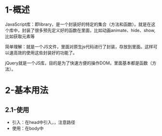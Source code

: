 # 1-概述
JavaScript库：即library，是一个封装好的特定的集合（方法和函数）。就是在这个库中，封装了很多预先定义好的函数在里面，比如动画animate、hide、show,比如获取元素等

简单理解：就是一个JS文件，里面对原生js代码进行了封装，存放到里面。这样可以速高效的使用这些封装好的功能了。

jQuery就是一个JS库，目的是为了快速方便的操作DOM，里面基本都是函数（方法）。

# 2-基本用法
## 2.1-使用
+ 引入：在head中引入，<script src="jquery.js"></script>，注意路径
+ 使用：在body中<script>内写即可

## 2.2-入口函数
等DOM结构渲染完毕再执行内部代码，不必等到**所有**外部资源都加载完成，相当于原生js中的DOMContentLoaded

不同于原生js中的load事件，load是等页面文档、外部的js文件、css文件、图片都加载完毕才执行内部代码。

```javascript
//方法一
$(function(){
  .....
  })
//方法二
$(document).ready(function(){
  ...
}
```

## 2.3-顶级对象$
+ $是jQuery的别称，在代码中可以使用jQuery代替$，但一般为了方便，通常都直接使用$
+ $是JQuery的顶级对象，相当于原生JavaScript中的window，把元素利用$包装成jQuery对象，就可以调用jQuery的方法

## 2.4-DOM对象与JQuery对象
### 2.4.1-区别
用原生js获取的对象就是DOM对象

```javascript
var ddiv = document.querySelector('div'); //ddiv就是DOM对象
```

JQuery方法获取的对象就是JQuery对象

```javascript
$('div'); //$('div')就是一个JQuery对象
```

两个对象并不一样，DOM对象包含的信息更多，而JQ就比较少

JQ对象的本质是：利用$对DOM对象包装，进而产生一个新的对象，新对象用伪数组的形式存储

jQuery对象只能使用jQuery方法，DOM对象则使用原生的JavaScirpt属性和方法

```javascript
ddiv.style.display ='none';
$('div').style.display='none';
//$('div')是jQuery对象,不能使用原生js的属性和方法
```

### 2.4.2-转换
DOM对象和JQ对象是可以相互转换的

因为原生JS更大，里面有很多的属性和方法是JQ没有组合封装的，如果想要使用哪些属性和方法，就需要把JQ对象装换为DOM对象

DOM--->JQ：$('DOM对象')

JQ------>DOM：

+ $('JQ对象')[index]，index是索引号
+ $('JQ对象').get(index)，index是索引号

```javascript
//DOM->JQ
$('ddiv');
//JQ->DOM
$('div')[index]
$('div').get(index)
```

## 2.5-常用API
### 2.5.1-选择器
#### 基础选择器
$("选择器")，里面选择器直接写CSS选择器即可，但是要加引号(无所谓''或')

![](https://cdn.nlark.com/yuque/0/2023/png/29327577/1700465107680-65e0074f-5683-47b9-9154-ec18d55c3ad4.png)

#### 层级选择器
![](https://cdn.nlark.com/yuque/0/2023/png/29327577/1700465436831-76c51e0d-81b9-490c-80bb-6ead1ebd52eb.png)

#### 隐式迭代
JQ设置样式：$('div').css('属性', '值')

遍历内部 DOM 元素（伪数组形式存储）的过程就叫做隐式迭代。

简单理解：给匹配到的所有元素进行循环遍历，执行相应的方法，而不用我们再进行循环，简化我们的操作，方便我们调用

#### 筛选选择器
![](https://cdn.nlark.com/yuque/0/2023/png/29327577/1700466395522-4cc0b694-e3b7-4169-b0d3-0d3392c4fec7.png)

#### 筛选方法
重点： parent()、children()、find()、siblings()、eq()  

![](https://cdn.nlark.com/yuque/0/2023/png/29327577/1700466408118-e9e81dd8-d212-4c3f-b039-fecb688e4731.png)

#### 排他思想
想要多选一的效果，就需要排他思想，即当前元素设置样式，其余的兄弟元素清除样式。

```javascript
$(this).css('color','red');
$(this).siblings().css('color','blue');
```

### 2.5.2-样式操作
#### 操作css方法
jQuery 可以使用 css 方法来修改简单元素样式； 也可以操作类，修改多个样式。

参数只写属性名，则是返回属性值

```javascript
$(this).css('color');
```

参数是属性名，属性值，逗号分隔，是设置一组样式，属性必须加引号，值如果是数字可以不用跟单位和引号

```javascript
$(this).css('color', 'red');
```

参数可以是对象形式，方便设置多组样式。属性名和属性值用冒号隔开， 属性可以不用加引号

```javascript
$(this).css({ "color":"white","font-size":"20px"});
```

#### 操作类样式方法
作用等同于以前的 classList，可以操作类样式， 注意操作类里面的参数不要加点。

添加类

```javascript
$('div').addClass('current');
```

移除类

```javascript
$('div').removeClass('current');
```

切换类

```javascript
$('div').toggleClass('current')
```

#### 类操作与className的区别
原生 JS 中 className 会覆盖元素原先里面的类名。

jQuery 里面类操作只是对指定类进行操作，不影响原先的类名。

### 2.5.3-效果
#### 综述
JQ封装了很多动画效果

![](https://cdn.nlark.com/yuque/0/2023/png/29327577/1700467464866-42e5d616-fe6b-467a-ae66-724815154e25.png)

参数都可以省略， 无动画直接显示。

speed：三种预定速度之一的字符串(“slow”,“normal”, or “fast”)或表示动画时长的毫秒数值(如：1000)。

easing：(Optional) 用来指定切换效果，默认是“swing”(慢-快-慢)，可用参数“linear”(匀速)

fn: 回调函数，在动画完成时执行的函数，每个元素执行一次

#### 显示隐藏效果
+ show显示语法：show([speed,[easing],[fn]])
+ hide隐藏语法：hide([speed,[easing],[fn]])
+ toggle切换语法：toggle([speed,[easing],[fn]])

```javascript
$("button").eq(0).click(function(){
	$("div").show(1000,function(){
		alert(1);
	})
})

$("button").eq(1).click(function(){
	$("div").hide(1000,function(){
		alert(1);
	})
})

$("button").eq(3).click(function(){
	$("div").toggle(1000);
})
```

#### 事件切换
hover([over,]out)

+ over: 鼠标移到元素上要触发的函数（相当于mouseenter）
+ out: 鼠标移出元素要触发的函数（相当于mouseleave）
+ 如果只写一个函数，则鼠标经过和离开都会触发它

#### 滑动效果
+ 下滑：slideDown([speed,[easing],[fn]])
+ 上滑：slideUp([speed,[easing],[fn]])
+ 滑动切换：slideToggle([speed,[easing],[fn]])

```javascript
$("nav>li").mouseout(function(){
	$(this).children("ul").slideUp(200);
});

$(".nav>li").hover(function(){
	$(this)children("ul").slideDown(200);
});

$(".nav>li").hover(function(){
	$(this).children("ul").slideToggle();
});
```

#### 动画队列及其停止排队方法
动画或者效果一旦触发就会执行，如果多次触发，就造成多个动画或者效果排队执行。

stop()

+ stop() 方法用于停止动画或效果
+ 注意： stop() 写到动画或者效果的**前面**， 相当于停止结束上一次的动画。

```javascript
$(".nav>li").hover(function(){
	$(this).children("ul").stop().slideToggle();
})；
```

#### 淡入淡出效果
+ 淡入：fadeIn([speed,[easing],[fn]])
+ 淡出： fadeOut([speed,[easing],[fn]])  
+ 淡入淡出切换：fadeToggle([speed,[easing],[fn]])  
+ 渐进： fadeTo([[speed],opacity,[easing],[fn]])  
    -  opacity 透明度必须写，取值 0~1 之间。 

```javascript
//淡入
$("button").eq(0).click(function(){
	$("div").fadeIn(1000);
});

//淡出
$("button").eq(1).click(function(){
	$("div").fadeOut(1000);
});

//淡入淡出切换
$("button").eq(2).click(function(){
	$("div").fadeToggle(1000);
});

//渐进
$("button").eq(2).click(function(){
	$("div").fadeTo(1000,0.5);
});
```

#### 自定义动画animate
animate(params,[speed],[easing],[fn])

params: 想要更改的样式属性，以对象形式传递，必须写。 属性名可以不用带引号， 如果是复合属性则需要采取驼峰命名法 ，如borderLeft，其余参数都可以省略。

```javascript
$(function(){
	$("button").click(function(){
		$("div").animate({
			left:500,
			top:300,
			opacity:.4,//原来透明度的40%
      width: 500
		},500);
	})
})
```

### 2.5.4-属性操作
#### prop()
设置或获取元素固有属性值，所谓元素固有属性就是元素本身自带的属性，比如 <a> 元素里面的 href ，比如 <input> 元素里面的 type

+ 获取：prop('属性')
+ 设置：prop('属性','属性值')

```javascript
<a href='www.xxx.com' title="你好"></a>

$(function(){
	console.log(("a").prop("href"));
	$("a"):prop("title","我们都挺好");
})
```

#### attr()
设置或获取元素自定义属性值

用户自己给元素添加的属性，称为自定义属性。 比如给 div 添加 index =“1”

+ 获取：attr(''属性'') // 类似原生 getAttribute()
+ 设置：attr(''属性'', ''属性值'') // 类似原生 setAttribute()

```javascript
console.log($("div").attr("index"));
$("div").attr("index",4);
```

#### data()
数据缓存，data() 方法可以在指定的元素上存取数据，并不会修改 DOM 元素结构。一旦页面刷新，之前存放的数据都将被移除。

+ 附加数据： data(''name'',''value'')  
+ 获取数据： date(''name'')  

```javascript
$("span").data("uname","andy");
console.log(("span").data("uname"));
```

### 2.5.5-内容文本值
主要针对元素的内容以及表单的值进行的操作

+ 普通元素内容html(相当于原生的innerHTML)
    - 获取：html()
    - 设置：html('内容')
+ 普通元素文本内容text()(相当于原生的innerText)
    - 获取：text()
    - 设置：text('内容')
+ 表单的值val()(相当于原生的value)
    - 获取：val()
    - 设置：val('内容')

实例：

```javascript
//1.获取设置元素内容html()
console.log($("div").html());
$("div").html("123");

//2.获取设置元素文本内容text()
console.log($("div").text());
$("div").text("123")

//3.获取设置表单值val()
console.log(("input").val());
$("input").va1("123");
```

### 2.5.6-元素操作
#### 遍历
jQuery 隐式迭代是对同一类元素做了同样的操作，如果想要给同一类元素做不同操作，就需要用到遍历。

语法1：$("div").each(function (index, domEle) { xxx; }）

+ each() 方法遍历匹配的每一个元素，主要用DOM处理。 
+ 里面的回调函数有2个参数： index 是每个元素的索引号(名字自定义); demEle 是每个DOM元素对象，不是jquery对象(名字自定义)
+ 所以要想使用jquery方法，需要给这个dom元素转换为jquery对象 $(domEle)

语法2：$.each(object，function (index, element) { xxx; }）

+ $.each()方法可用于遍历任何对象。主要用于数据处理，比如数组，对象
+ 里面的函数有2个参数： index 是每个元素的索引号; element 遍历内容

```javascript
//语法1
$("div").each(function(i,domEle){
	console.log(i);
	console.log(domEle);
}
//语法2
$.each(arr,function(i,ele){
	console.log(i);
	console.log(ele);
}
```

#### 创建
$('html元素')

```javascript
$('<li></li>'); 
```

#### 添加
+ 内部添加
    -  把内容放入匹配元素内部最后面： element.append(''内容'')  
    -  把内容放入匹配元素内部最前面： element.prepend(''内容'')  
+ 外部添加
    - 把内容放入目标元素后面：element.after(''内容'') 
    - 把内容放入目标元素前面：element.before(''内容'') 
+ 内部添加元素，生成之后，它们是父子关系。
+ 外部添加元素，生成之后，他们是兄弟关系。

```javascript
// 内部添加
$("ul").append(li);
$("ul").prepend(li);
// 外部添加
var div =  $("<div>我是后妈生的</div>");
$(".test").after(div);
$(".test").before(div);
```

#### 删除
+ 删除匹配的元素本身：element.remove() 
+ 删除匹配的元素集合中所有的子节点：element.empty() 
+ 清空匹配的所有子节点：element.html("") 
    - remove 删除元素本身。
    - empty() 和 html("") 作用等价，都可以删除元素里面的内容，只不过 html 还可以设置内容。

```javascript
$("ul").remove();
$("ul").empty();
$("u1").html("");
```

### 2.5.7-尺寸、位置操作
#### 尺寸
![](https://cdn.nlark.com/yuque/0/2023/png/29327577/1700528150820-240da260-2bd1-42b6-95c4-5f5a9ee438b5.png)

+ 以上参数为空，则是获取相应值，返回的是数字型。
+ 如果参数为数字，则是修改相应值。
+ 参数可以不必写单位

#### 位置
设置或获取元素偏移：offset() 

+ 设置或返回被选元素相对于**文档**的偏移坐标，跟父级没有关系。
+ 该方法有2个属性 left、top 
    - offset().top 用于获取距离文档顶部的距离
    - offset().left 用于获取距离文档左侧的距离。
+ 可以设置元素的偏移：offset({ top: 10, left: 30 });

获取元素偏移：position()

+ position() 方法用于返回被选元素相对于带有定位的父级偏移坐标，如果父级都没有定位，则以文档为准。
+ 该方法有2个属性 left、top
    - position().top 用于获取距离定位父级顶部的距离
    - position().left 用于获取距离定位父级左侧的距离。
+ 该方法只能获取。

设置或获取元素被卷去的头部和左侧：scrollTop/scrollLeft

+ scrollTop() 方法设置或返回被选元素被卷去的头部
+ 不跟参数是获取，参数为不带单位的数字则是设置被卷去的头部。 

# 3-事件
## 3.1-事件注册
语法：element.事件(function(){})

比如：$("div").click(function(){ 事件处理程序 })

其他事件和原生基本一致，比如mouseover、mouseout、blur、focus、change、keydown、keyup、resize、scroll 等

## 3.2-事件处理
### 3.2.1-绑定事件on()
在匹配元素上绑定一个或多个事件的事件处理函数

语法：element.on(events，[selector]，fn)  

+ events：一个或多个用空格隔开的事件类型，如"click" 或 "keydown" 
+ selector：元素的子元素选择器 。
+ fn：回调函数

优势：

+ 可以绑定多个事件，多个处理事件处理程序。  
+ 可以事件委派操作 。事件委派的定义就是，把原来加给子元素身上的事件绑定在父元素身上，就是把事件委派给父元素  
+ 动态创建的元素，click() 没有办法绑定事件， on() 可以给动态生成的元素绑定事件  

```javascript
$("div").on({
	mouseover: function(){}, 
	mouseout: function(){},
	click: function(){}
});

//回调函数相同
$("div").on("mouseover mouseout", function() {
	$(this).toggleClass("current");
});

//事件委派
$('ul').on('click', 'li', function() {
	alert('hello world!');
});
```

### 3.2.2-解绑事件off()
可以移除通过 on() 方法添加的事件处理程序。

```javascript
$("p").off()  //解绑p元素所有事件处理程序
$("p").off("click")  //解绑p元素上面的点击事件 后面的foo是回调函数
$("ul").off("click","li");  //解绑事件委托
```

如果有的事件只想触发一次， 可以使用 one() 来绑定事件

### 3.2.3-自动触发事件trigger()
有些事件希望自动触发, 比如轮播图自动播放功能跟点击右侧按钮一致。可以利用定时器自动触发右侧按钮点击事件，不必鼠标点击触发。

+ 简写形式：element.click() 
+ 自动触发模式：element.trigger("type") 
+ 自动触发模式：element.triggerHandler(type)
    - triggerHandler模式不会触发元素的默认行为，这是和前面两种的区别。

```javascript
//第一种
$("p").on("click", function(){
	alert("hi~");
});
$("p").click();

//第二种
$("p").on("click", function(){
	alert("hi~");
});
$("p").trigger("click"); //此时自动触发点击事件，不需要鼠标点击

//第三种
$("input").on("focus",function(){
	$(this).val("你好吗")；
})；
$("input").triggerHandler("focus");
```

## 3.3-事件对象
事件被触发，就会有事件对象的产生。

阻止默认行为：event.preventDefault() 或者 return false 

阻止冒泡： event.stopPropagation()

# 4-其他方法
## 4.1-拷贝对象
如果想要把某个对象拷贝（合并） 给另外一个对象使用，此时可以使用 $.extend() 方法

语法：$.extend([deep], target, object1, [objectN])

+ deep：如果设为true 为深拷贝， 默认为false 浅拷贝
+ target：要拷贝的目标对象(接受)
+ object1：待拷贝到的第一个对象(发送)
+ objectN：待拷贝到的第N个对象
+ 浅拷贝：把被拷贝的对象复杂数据类型中的地址拷贝给目标对象，修改目标对象会影响被拷贝对象。
+ 深拷贝：前面加true， 完全克隆(拷贝的对象,而不是地址)，修改目标对象不会影响被拷贝对象。

## 4.2-多库共存
jQuery使用$作为标示符，其他 js 库也会用这$作为标识符，一起使用会引起冲突。所以需要一个解决方案，让jQuery和其他的js库不存在冲突，可以同时存在，这就叫做多库共存。

jQuery 解决方案：

+ 把里面的 $ 符号 统一改为 jQuery。 比如 jQuery(''div'')
+ jQuery 变量规定新的名称：$.noConflict()
    - 比如：var xx = $.noConflict();

## 4.3-JQ插件
jQuery 功能比较有限，想要更复杂的特效效果，可以借助于 jQuery 插件完成。这些插件也是依赖于jQuery来完成的，所以必须要先引入jQuery文件，因此也称为 jQuery 插件。

jQuery 插件常用的网站：

+ jQuery 插件库 [http://www.jq22.com/](http://www.jq22.com/) 
+ jQuery 之家 [http://www.htmleaf.com/](http://www.htmleaf.com/) 

jQuery 插件使用步骤：

1. 引入相关文件。（jQuery文件和插件文件）
2. 复制相关html、css、js (调用插件)。

 bootstrap 框架也是依赖于 jQuery 开发的，因此里面的 js插件使用 ，也必须引入jQuery 文件。  



